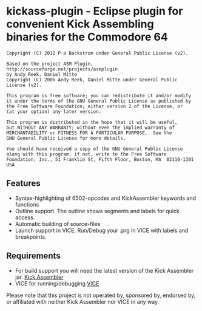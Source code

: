 # kickass-plugin - Eclipse plugin for convenient Kick Assembling binaries for the Commodore 64

    Copyright (C) 2012 P-a Backstrom under General Public License (v2).
   
    Based on the project ASM Plugin, http://sourceforge.net/projects/asmplugin
    by Andy Reek, Daniel Mitte
    Copyright (C) 2006 Andy Reek, Daniel Mitte under General Public License (v2).

    This program is free software; you can redistribute it and/or modify
    it under the terms of the GNU General Public License as published by
    the Free Software Foundation; either version 2 of the License, or
    (at your option) any later version.

    This program is distributed in the hope that it will be useful,
    but WITHOUT ANY WARRANTY; without even the implied warranty of
    MERCHANTABILITY or FITNESS FOR A PARTICULAR PURPOSE.  See the
    GNU General Public License for more details.

    You should have received a copy of the GNU General Public License
    along with this program; if not, write to the Free Software
    Foundation, Inc., 51 Franklin St, Fifth Floor, Boston, MA  02110-1301  USA


## Features
* Syntax-highlighting of 6502-opcodes and KickAssembler keywords and functions
* Outline support. The outline shows segments and labels for quick access.
* Automatic building of source-files
* Launch support in VICE. Run/Debug your .prg in VICE with labels and breakpoints.

## Requirements
* For build support you will need the latest version of the Kick Assembler jar. [Kick Assembler](http://theweb.dk/KickAssembler/)
* VICE for running/debugging [VICE](http://vice-emu.sourceforge.net/)

Please note that this project is not operated by, sponsored by, endorsed by, or affiliated with neither Kick Assembler nor VICE in any way.

  

